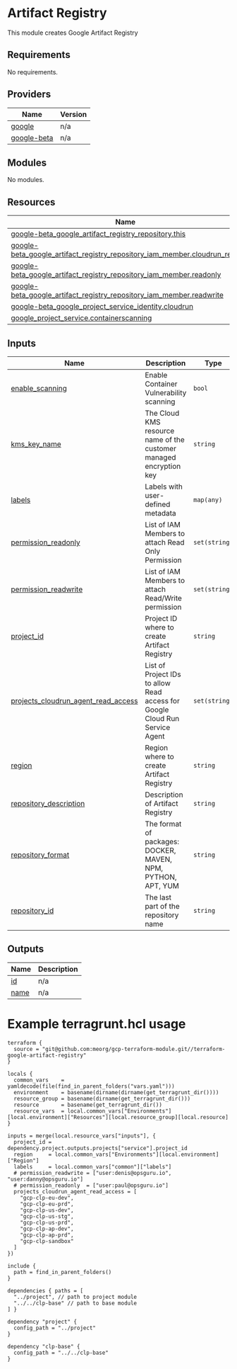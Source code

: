 # Artifact Registry
This module creates Google Artifact Registry 

[^]: (autogen_docs_start)
## Requirements

No requirements.

## Providers

| Name | Version |
|------|---------|
| <a name="provider_google"></a> [google](#provider\_google) | n/a |
| <a name="provider_google-beta"></a> [google-beta](#provider\_google-beta) | n/a |

## Modules

No modules.

## Resources

| Name | Type |
|------|------|
| [google-beta_google_artifact_registry_repository.this](https://registry.terraform.io/providers/hashicorp/google-beta/latest/docs/resources/google_artifact_registry_repository) | resource |
| [google-beta_google_artifact_registry_repository_iam_member.cloudrun_read](https://registry.terraform.io/providers/hashicorp/google-beta/latest/docs/resources/google_artifact_registry_repository_iam_member) | resource |
| [google-beta_google_artifact_registry_repository_iam_member.readonly](https://registry.terraform.io/providers/hashicorp/google-beta/latest/docs/resources/google_artifact_registry_repository_iam_member) | resource |
| [google-beta_google_artifact_registry_repository_iam_member.readwrite](https://registry.terraform.io/providers/hashicorp/google-beta/latest/docs/resources/google_artifact_registry_repository_iam_member) | resource |
| [google-beta_google_project_service_identity.cloudrun](https://registry.terraform.io/providers/hashicorp/google-beta/latest/docs/resources/google_project_service_identity) | resource |
| [google_project_service.containerscanning](https://registry.terraform.io/providers/hashicorp/google/latest/docs/resources/project_service) | resource |

## Inputs

| Name | Description | Type | Default | Required |
|------|-------------|------|---------|:--------:|
| <a name="input_enable_scanning"></a> [enable\_scanning](#input\_enable\_scanning) | Enable Container Vulnerability scanning | `bool` | `true` | no |
| <a name="input_kms_key_name"></a> [kms\_key\_name](#input\_kms\_key\_name) | The Cloud KMS resource name of the customer managed encryption key | `string` | `""` | no |
| <a name="input_labels"></a> [labels](#input\_labels) | Labels with user-defined metadata | `map(any)` | `{}` | no |
| <a name="input_permission_readonly"></a> [permission\_readonly](#input\_permission\_readonly) | List of IAM Members to attach Read Only Permission | `set(string)` | `[]` | no |
| <a name="input_permission_readwrite"></a> [permission\_readwrite](#input\_permission\_readwrite) | List of IAM Members to attach Read/Write permission | `set(string)` | `[]` | no |
| <a name="input_project_id"></a> [project\_id](#input\_project\_id) | Project ID where to create Artifact Registry | `string` | n/a | yes |
| <a name="input_projects_cloudrun_agent_read_access"></a> [projects\_cloudrun\_agent\_read\_access](#input\_projects\_cloudrun\_agent\_read\_access) | List of Project IDs to allow Read access for Google Cloud Run Service Agent | `set(string)` | `[]` | no |
| <a name="input_region"></a> [region](#input\_region) | Region where to create Artifact Registry | `string` | n/a | yes |
| <a name="input_repository_description"></a> [repository\_description](#input\_repository\_description) | Description of Artifact Registry | `string` | `"Artifact Registry"` | no |
| <a name="input_repository_format"></a> [repository\_format](#input\_repository\_format) | The format of packages: DOCKER, MAVEN, NPM, PYTHON, APT, YUM | `string` | `"DOCKER"` | no |
| <a name="input_repository_id"></a> [repository\_id](#input\_repository\_id) | The last part of the repository name | `string` | `"docker_repository"` | no |

## Outputs

| Name | Description |
|------|-------------|
| <a name="output_id"></a> [id](#output\_id) | n/a |
| <a name="output_name"></a> [name](#output\_name) | n/a |

[^]: (autogen_docs_end)

# Example terragrunt.hcl usage
```hcl
terraform {
  source = "git@github.com:meorg/gcp-terraform-module.git//terraform-google-artifact-registry"
}

locals {
  common_vars    = yamldecode(file(find_in_parent_folders("vars.yaml")))
  environment    = basename(dirname(dirname(get_terragrunt_dir()))) 
  resource_group = basename(dirname(get_terragrunt_dir()))          
  resource       = basename(get_terragrunt_dir())                   
  resource_vars  = local.common_vars["Environments"][local.environment]["Resources"][local.resource_group][local.resource]
}

inputs = merge(local.resource_vars["inputs"], {
  project_id = dependency.project.outputs.projects["service"].project_id
  region     = local.common_vars["Environments"][local.environment]["Region"]
  labels     = local.common_vars["common"]["labels"]
  # permission_readwrite = ["user:denis@opsguru.io", "user:danny@opsguru.io"]
  # permission_readonly  = ["user:paul@opsguru.io"]
  projects_cloudrun_agent_read_access = [
    "gcp-clp-eu-dev",
    "gcp-clp-eu-prd",
    "gcp-clp-us-dev",
    "gcp-clp-us-stg",
    "gcp-clp-us-prd",
    "gcp-clp-ap-dev",
    "gcp-clp-ap-prd",
    "gcp-clp-sandbox"
  ]
})

include {
  path = find_in_parent_folders()
}

dependencies { paths = [
  "../project", // path to project module
  "../../clp-base" // path to base module
] }

dependency "project" {
  config_path = "../project"
}

dependency "clp-base" {
  config_path = "../../clp-base"
}

```
